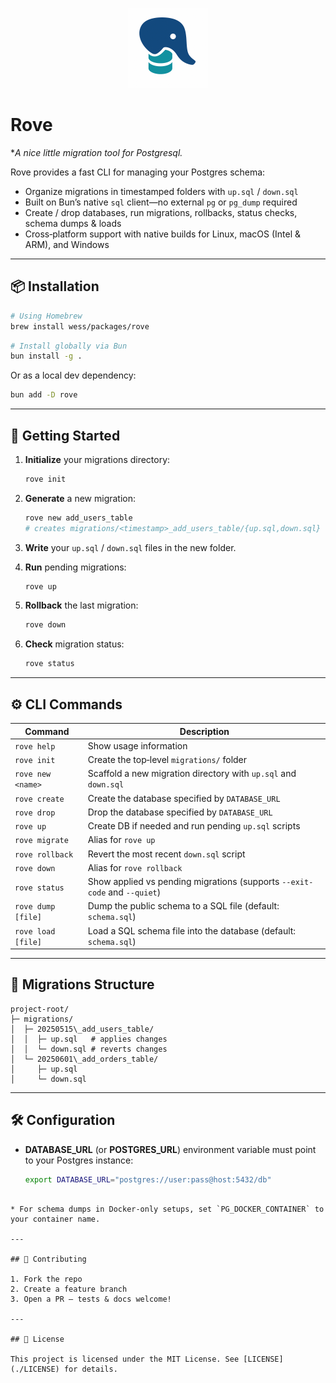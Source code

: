 <p align="center">
  <img src="assets/rove.png" alt="logo" width="128" height="128" />
</p>

# Rove

**A nice little migration tool for Postgresql.*

Rove provides a fast CLI for managing your Postgres schema:

* Organize migrations in timestamped folders with `up.sql` / `down.sql`
* Built on Bun’s native `sql` client—no external `pg` or `pg_dump` required
* Create / drop databases, run migrations, rollbacks, status checks, schema dumps & loads
* Cross‑platform support with native builds for Linux, macOS (Intel & ARM), and Windows

---

## 📦 Installation

```bash
# Using Homebrew
brew install wess/packages/rove
```

```bash
# Install globally via Bun
bun install -g .
```

Or as a local dev dependency:

```bash
bun add -D rove
```

---

## 🚀 Getting Started

1. **Initialize** your migrations directory:

   ```bash
   rove init
   ```

2. **Generate** a new migration:

   ```bash
   rove new add_users_table
   # creates migrations/<timestamp>_add_users_table/{up.sql,down.sql}
   ```

3. **Write** your `up.sql` / `down.sql` files in the new folder.

4. **Run** pending migrations:

   ```bash
   rove up
   ```

5. **Rollback** the last migration:

   ```bash
   rove down
   ```

6. **Check** migration status:

   ```bash
   rove status
   ```

---

## ⚙️ CLI Commands

| Command             | Description                                                               |
| ------------------- | ------------------------------------------------------------------------- |
| `rove help`        | Show usage information                                                    |
| `rove init`        | Create the top‑level `migrations/` folder                                 |
| `rove new <name>`  | Scaffold a new migration directory with `up.sql` and `down.sql`           |
| `rove create`      | Create the database specified by `DATABASE_URL`                           |
| `rove drop`        | Drop the database specified by `DATABASE_URL`                             |
| `rove up`          | Create DB if needed and run pending `up.sql` scripts                      |
| `rove migrate`     | Alias for `rove up`                                                      |
| `rove rollback`    | Revert the most recent `down.sql` script                                  |
| `rove down`        | Alias for `rove rollback`                                                |
| `rove status`      | Show applied vs pending migrations (supports `--exit-code` and `--quiet`) |
| `rove dump [file]` | Dump the public schema to a SQL file (default: `schema.sql`)              |
| `rove load [file]` | Load a SQL schema file into the database (default: `schema.sql`)          |

---

## 📂 Migrations Structure

```
project-root/
├─ migrations/
│  ├─ 20250515\_add_users_table/
│  │  ├─ up.sql   # applies changes
│  │  └─ down.sql # reverts changes
│  └─ 20250601\_add_orders_table/
│     ├─ up.sql
│     └─ down.sql

````

---

## 🛠️ Configuration

- **DATABASE_URL** (or **POSTGRES_URL**) environment variable must point to your Postgres instance:
  ```bash
  export DATABASE_URL="postgres://user:pass@host:5432/db"
````

* For schema dumps in Docker-only setups, set `PG_DOCKER_CONTAINER` to your container name.

---

## 🤝 Contributing

1. Fork the repo
2. Create a feature branch
3. Open a PR — tests & docs welcome!

---

## 📄 License

This project is licensed under the MIT License. See [LICENSE](./LICENSE) for details.
